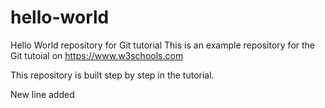 # hello-world
Hello World repository for Git tutorial
This is an example repository for the Git tutoial on https://www.w3schools.com

This repository is built step by step in the tutorial.

New line added
